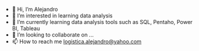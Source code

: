 - 👋 Hi, I’m Alejandro
- 👀 I’m interested in learning data analysis
- 🌱 I’m currently learning data analysis tools such as SQL, Pentaho, Power BI, Tableau
- 💞️ I’m looking to collaborate on ...
- 📫 How to reach me logistica.alejandro@yahoo.com

<!---
alejo1382/alejo1382 is a ✨ special ✨ repository because its `README.md` (this file) appears on your GitHub profile.
You can click the Preview link to take a look at your changes.
--->
